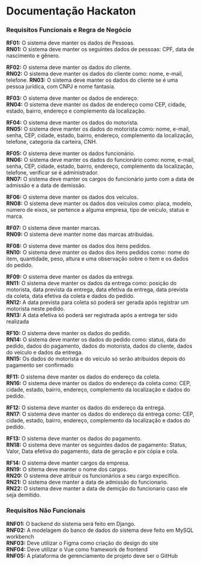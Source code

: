 # Documentação Hackaton
### Requisitos Funcionais e Regra de Negócio
**RF01:** O sistema deve manter os dados de Pessoas. <br>
**RN01:** O sistema deve manter os seguintes dados de pessoas: CPF, data de nascimento e gênero.

**RF02:** O sistema deve manter os dados do cliente. <br>
**RN02:** O sistema deve manter os dados do cliente como: nome, e-mail, telefone.
**RN03:** O sistema deve manter os dados do cliente se é uma pessoa jurídica, com CNPJ e nome fantasia.

**RF03:** O sistema deve manter os dados de endereço. <br>
**RN04:** O sistema deve manter os dados de endereço como CEP, cidade, estado, bairro, endereço e complemento da localização.<br>

**RF04:** O sistema deve manter os dados do motorista.<br>
**RN05:** O sistema deve manter os dados do motorista como: nome, e-mail, senha, CEP, cidade, estado, bairro, endereço, complemento da localização, telefone, categoria da carteira, CNH.

**RF05:** O sistema deve manter os dados funcionário.<br>
**RN06:** O sistema deve manter os dados do funcionário como: nome, e-mail, senha, CEP, cidade, estado, bairro, endereço, complemento da localização, telefone, verificar se é administrador.<br>
**RN07:** O sistema deve manter os cargos do funcionário junto com a data de admissão e a data de demissão.

**RF06:** O sistema deve manter os dados dos veículos.<br>
**RN08:** O sistema deve manter os dados dos veículos como: placa, modelo, número de eixos, se pertence a alguma empresa, tipo de veículo, status e marca.

**RF07:** O sistema deve manter marcas. <br>
**RN09:** O sistema deve manter nome das marcas atribuidas.<br>

**RF08:** O sistema deve manter os dados dos itens pedidos.<br>
**RN10:** O sistema deve manter os dados dos itens pedidos como: nome do item, quantidade, peso, altura e uma observação sobre o item e os dados do pedido.

**RF09:** O sistema deve manter os dados da entrega.<br>
**RN11:** O sistema deve manter os dados da entrega como: posição do motorista, data prevista da entrega, data efetiva da entrega, data prevista da coleta, data efetiva da coleta e dados do pedido.<br>
**RN12:** A data prevista para coleta só poderá ser gerada após registrar um motorista neste pedido.<br>
**RN13:** A data efetiva só poderá ser registrada após a entrega ter sido realizada 

**RF10:** O sistema deve manter os dados do pedido.<br>
**RN14:** O sistema deve manter os dados do pedido como: status, data do pedido, dados do pagamento, dados do motorista, dados do cliente, dados do veículo e dados da entrega.<br>
**RN15:** Os dados do motorista e do veículo só serão atribuídos depois do pagamento ser confirmado

**RF11:** O sistema deve manter os dados do endereço da coleta.<br>
**RN16:** O sistema deve manter os dados do endereço da coleta como: CEP, cidade, estado, bairro, endereço, complemento da localização e dados do pedido.

**RF12:** O sistema deve manter os dados do endereço da entrega.<br>
**RN17:** O sistema deve manter os dados do endereço da entrega como: CEP, cidade, estado, bairro, endereço, complemento da localização e dados do pedido.

**RF13:** O sistema deve manter os dados do pagamento.<br>
**RN18:** O sistema deve manter os seguintes dados de pagamento: Status, Valor, Data efetiva do pagamento, data de geração e pix cópia e cola.

**RF14:** O sistema deve manter cargos da empresa.<br>
**RN19:** O sitema deve manter o nome dos cargos.<br>
**RN20:** O sistema deve atribuir os funcionários a seu cargo expecifico.<br>
**RN21:** O sistema deve manter a data de admissão do funcionario.<br>
**RN22:** O sistema deve manter a data de demição do funcionario caso ele seja demitido.<br>

### Requisitos Não Funcionais
**RNF01:** O backend do sistema será feito em Django. <br>
**RNF02:** A modelagem do banco de dados do sistema deve feito em MySQL workbench<br>
**RNF03:** Deve utilizar o Figma como criação do design do site<br>
**RNF04:** Deve utilizar o Vue como framework de frontend<br>
**RNF05:** A plataforma de gerenciamento de projeto deve ser o GitHub<br>
